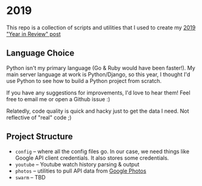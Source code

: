 # 2019

This repo is a collection of scripts and utilities that I used to create my [2019 "Year in Review" post](https://posts.bwong.net/posts/2019-year-in-review/?utm_source=github&utm_medium=readme&utm_campaign=year_in_review)

## Language Choice

Python isn't my primary language (Go & Ruby would have been faster!). My main server language at work is Python/Django, so this year, I thought I'd use Python to see how to build a Python project from scratch.

If you have any suggestions for improvements, I'd love to hear them! Feel free to email me or open a Github issue :)

Relatedly, code quality is quick and hacky just to get the data I need. Not reflective of "real" code ;)

## Project Structure

* `config` – where all the config files go. In our case, we need things like Google API client credentials. It also stores some credentials. 
* `youtube` – Youtube watch history parsing & output
* `photos` – utilities to pull API data from [Google Photos](https://photos.google.com)
* `swarm` – TBD
